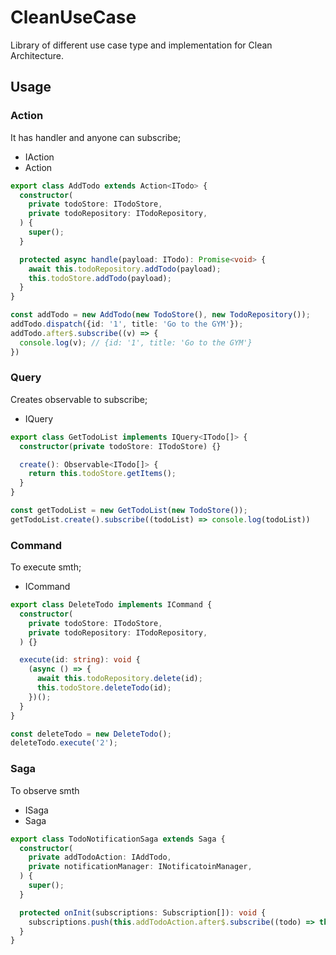 # CleanUseCase

Library of different use case type and implementation for Clean Architecture.


## Usage
### Action

It has handler and anyone can subscribe;

- IAction
- Action

```ts
export class AddTodo extends Action<ITodo> {
  constructor(
    private todoStore: ITodoStore,
    private todoRepository: ITodoRepository,
  ) {
    super();
  }

  protected async handle(payload: ITodo): Promise<void> {
    await this.todoRepository.addTodo(payload);
    this.todoStore.addTodo(payload);
  }
}

const addTodo = new AddTodo(new TodoStore(), new TodoRepository());
addTodo.dispatch({id: '1', title: 'Go to the GYM'});
addTodo.after$.subscribe((v) => {
  console.log(v); // {id: '1', title: 'Go to the GYM'}
})
```
### Query

Creates observable to subscribe;

- IQuery

```ts
export class GetTodoList implements IQuery<ITodo[]> {
  constructor(private todoStore: ITodoStore) {}

  create(): Observable<ITodo[]> {
    return this.todoStore.getItems();
  }
}

const getTodoList = new GetTodoList(new TodoStore());
getTodoList.create().subscribe((todoList) => console.log(todoList))
```
### Command

To execute smth;

- ICommand

```ts
export class DeleteTodo implements ICommand {
  constructor(
    private todoStore: ITodoStore,
    private todoRepository: ITodoRepository,
  ) {}

  execute(id: string): void {
    (async () => {
      await this.todoRepository.delete(id);
      this.todoStore.deleteTodo(id); 
    })();
  }
}

const deleteTodo = new DeleteTodo();
deleteTodo.execute('2');
```

### Saga

To observe smth

- ISaga
- Saga

```ts
export class TodoNotificationSaga extends Saga {
  constructor(
    private addTodoAction: IAddTodo,
    private notificationManager: INotificatoinManager,
  ) {
    super();
  }

  protected onInit(subscriptions: Subscription[]): void {
    subscriptions.push(this.addTodoAction.after$.subscribe((todo) => this.notificationManager.show(todo)));
  }
}
```